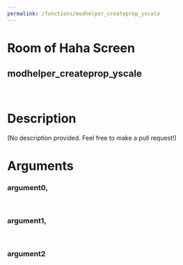 ```yaml
---
permalink: /functions/modhelper_createprop_yscale
---
```

# Room of Haha Screen  
## modhelper_createprop_yscale  
&nbsp;  
# Description  
(No description provided. Feel free to make a pull request!) 
&nbsp;  
# Arguments
### argument0, 

&nbsp;  
### argument1, 

&nbsp;  
### argument2

&nbsp;  


